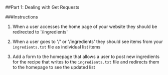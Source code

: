 ##Part 1: Dealing with Get Requests

###Instructions
1.  When a user accesses the home page of your website they should be redirected to '/ingredients'

2.  When a user goes to '/' or '/ingredients' they should see items from your `ingredients.txt` file as individual list items

2.  Add a form to the homepage that allows a user to post new ingredients for the recipe that writes to the `ingredients.txt` file and redirects them to the homepage to see the updated list
